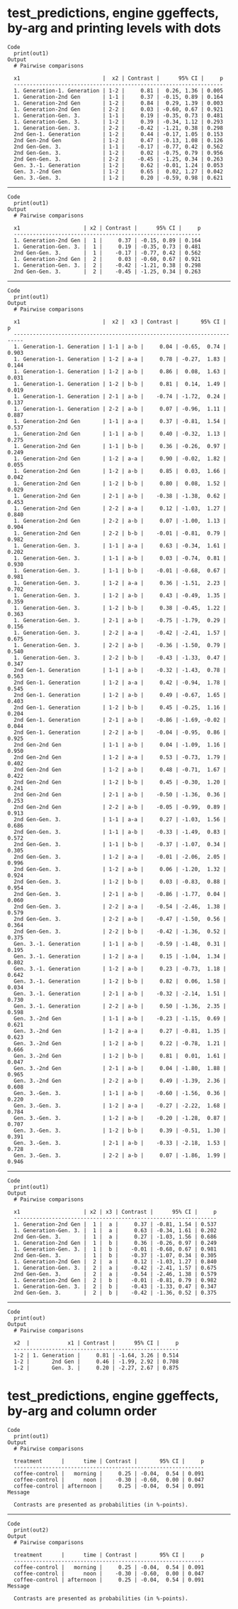 # test_predictions, engine ggeffects, by-arg and printing levels with dots

    Code
      print(out1)
    Output
      # Pairwise comparisons
      
      x1                          |  x2 | Contrast |      95% CI |     p
      ------------------------------------------------------------------
      1. Generation-1. Generation | 1-2 |     0.81 |  0.26, 1.36 | 0.005
      1. Generation-2nd Gen       | 1-1 |     0.37 | -0.15, 0.89 | 0.164
      1. Generation-2nd Gen       | 1-2 |     0.84 |  0.29, 1.39 | 0.003
      1. Generation-2nd Gen       | 2-2 |     0.03 | -0.60, 0.67 | 0.921
      1. Generation-Gen. 3.       | 1-1 |     0.19 | -0.35, 0.73 | 0.481
      1. Generation-Gen. 3.       | 1-2 |     0.39 | -0.34, 1.12 | 0.293
      1. Generation-Gen. 3.       | 2-2 |    -0.42 | -1.21, 0.38 | 0.298
      2nd Gen-1. Generation       | 1-2 |     0.44 | -0.17, 1.05 | 0.153
      2nd Gen-2nd Gen             | 1-2 |     0.47 | -0.13, 1.08 | 0.126
      2nd Gen-Gen. 3.             | 1-1 |    -0.17 | -0.77, 0.42 | 0.562
      2nd Gen-Gen. 3.             | 1-2 |     0.02 | -0.75, 0.79 | 0.956
      2nd Gen-Gen. 3.             | 2-2 |    -0.45 | -1.25, 0.34 | 0.263
      Gen. 3.-1. Generation       | 1-2 |     0.62 | -0.01, 1.24 | 0.053
      Gen. 3.-2nd Gen             | 1-2 |     0.65 |  0.02, 1.27 | 0.042
      Gen. 3.-Gen. 3.             | 1-2 |     0.20 | -0.59, 0.98 | 0.621

---

    Code
      print(out1)
    Output
      # Pairwise comparisons
      
      x1                    | x2 | Contrast |      95% CI |     p
      -----------------------------------------------------------
      1. Generation-2nd Gen |  1 |     0.37 | -0.15, 0.89 | 0.164
      1. Generation-Gen. 3. |  1 |     0.19 | -0.35, 0.73 | 0.481
      2nd Gen-Gen. 3.       |  1 |    -0.17 | -0.77, 0.42 | 0.562
      1. Generation-2nd Gen |  2 |     0.03 | -0.60, 0.67 | 0.921
      1. Generation-Gen. 3. |  2 |    -0.42 | -1.21, 0.38 | 0.298
      2nd Gen-Gen. 3.       |  2 |    -0.45 | -1.25, 0.34 | 0.263

---

    Code
      print(out1)
    Output
      # Pairwise comparisons
      
      x1                          |  x2 |  x3 | Contrast |       95% CI |     p
      -------------------------------------------------------------------------
      1. Generation-1. Generation | 1-1 | a-b |     0.04 | -0.65,  0.74 | 0.903
      1. Generation-1. Generation | 1-2 | a-a |     0.78 | -0.27,  1.83 | 0.144
      1. Generation-1. Generation | 1-2 | a-b |     0.86 |  0.08,  1.63 | 0.031
      1. Generation-1. Generation | 1-2 | b-b |     0.81 |  0.14,  1.49 | 0.019
      1. Generation-1. Generation | 2-1 | a-b |    -0.74 | -1.72,  0.24 | 0.137
      1. Generation-1. Generation | 2-2 | a-b |     0.07 | -0.96,  1.11 | 0.887
      1. Generation-2nd Gen       | 1-1 | a-a |     0.37 | -0.81,  1.54 | 0.537
      1. Generation-2nd Gen       | 1-1 | a-b |     0.40 | -0.32,  1.13 | 0.275
      1. Generation-2nd Gen       | 1-1 | b-b |     0.36 | -0.26,  0.97 | 0.249
      1. Generation-2nd Gen       | 1-2 | a-a |     0.90 | -0.02,  1.82 | 0.055
      1. Generation-2nd Gen       | 1-2 | a-b |     0.85 |  0.03,  1.66 | 0.042
      1. Generation-2nd Gen       | 1-2 | b-b |     0.80 |  0.08,  1.52 | 0.029
      1. Generation-2nd Gen       | 2-1 | a-b |    -0.38 | -1.38,  0.62 | 0.453
      1. Generation-2nd Gen       | 2-2 | a-a |     0.12 | -1.03,  1.27 | 0.840
      1. Generation-2nd Gen       | 2-2 | a-b |     0.07 | -1.00,  1.13 | 0.904
      1. Generation-2nd Gen       | 2-2 | b-b |    -0.01 | -0.81,  0.79 | 0.982
      1. Generation-Gen. 3.       | 1-1 | a-a |     0.63 | -0.34,  1.61 | 0.202
      1. Generation-Gen. 3.       | 1-1 | a-b |     0.03 | -0.74,  0.81 | 0.930
      1. Generation-Gen. 3.       | 1-1 | b-b |    -0.01 | -0.68,  0.67 | 0.981
      1. Generation-Gen. 3.       | 1-2 | a-a |     0.36 | -1.51,  2.23 | 0.702
      1. Generation-Gen. 3.       | 1-2 | a-b |     0.43 | -0.49,  1.35 | 0.359
      1. Generation-Gen. 3.       | 1-2 | b-b |     0.38 | -0.45,  1.22 | 0.363
      1. Generation-Gen. 3.       | 2-1 | a-b |    -0.75 | -1.79,  0.29 | 0.156
      1. Generation-Gen. 3.       | 2-2 | a-a |    -0.42 | -2.41,  1.57 | 0.675
      1. Generation-Gen. 3.       | 2-2 | a-b |    -0.36 | -1.50,  0.79 | 0.540
      1. Generation-Gen. 3.       | 2-2 | b-b |    -0.43 | -1.33,  0.47 | 0.347
      2nd Gen-1. Generation       | 1-1 | a-b |    -0.32 | -1.43,  0.78 | 0.563
      2nd Gen-1. Generation       | 1-2 | a-a |     0.42 | -0.94,  1.78 | 0.545
      2nd Gen-1. Generation       | 1-2 | a-b |     0.49 | -0.67,  1.65 | 0.403
      2nd Gen-1. Generation       | 1-2 | b-b |     0.45 | -0.25,  1.16 | 0.204
      2nd Gen-1. Generation       | 2-1 | a-b |    -0.86 | -1.69, -0.02 | 0.044
      2nd Gen-1. Generation       | 2-2 | a-b |    -0.04 | -0.95,  0.86 | 0.925
      2nd Gen-2nd Gen             | 1-1 | a-b |     0.04 | -1.09,  1.16 | 0.950
      2nd Gen-2nd Gen             | 1-2 | a-a |     0.53 | -0.73,  1.79 | 0.402
      2nd Gen-2nd Gen             | 1-2 | a-b |     0.48 | -0.71,  1.67 | 0.422
      2nd Gen-2nd Gen             | 1-2 | b-b |     0.45 | -0.30,  1.20 | 0.241
      2nd Gen-2nd Gen             | 2-1 | a-b |    -0.50 | -1.36,  0.36 | 0.253
      2nd Gen-2nd Gen             | 2-2 | a-b |    -0.05 | -0.99,  0.89 | 0.913
      2nd Gen-Gen. 3.             | 1-1 | a-a |     0.27 | -1.03,  1.56 | 0.686
      2nd Gen-Gen. 3.             | 1-1 | a-b |    -0.33 | -1.49,  0.83 | 0.572
      2nd Gen-Gen. 3.             | 1-1 | b-b |    -0.37 | -1.07,  0.34 | 0.305
      2nd Gen-Gen. 3.             | 1-2 | a-a |    -0.01 | -2.06,  2.05 | 0.996
      2nd Gen-Gen. 3.             | 1-2 | a-b |     0.06 | -1.20,  1.32 | 0.924
      2nd Gen-Gen. 3.             | 1-2 | b-b |     0.03 | -0.83,  0.88 | 0.954
      2nd Gen-Gen. 3.             | 2-1 | a-b |    -0.86 | -1.77,  0.04 | 0.060
      2nd Gen-Gen. 3.             | 2-2 | a-a |    -0.54 | -2.46,  1.38 | 0.579
      2nd Gen-Gen. 3.             | 2-2 | a-b |    -0.47 | -1.50,  0.56 | 0.364
      2nd Gen-Gen. 3.             | 2-2 | b-b |    -0.42 | -1.36,  0.52 | 0.375
      Gen. 3.-1. Generation       | 1-1 | a-b |    -0.59 | -1.48,  0.31 | 0.195
      Gen. 3.-1. Generation       | 1-2 | a-a |     0.15 | -1.04,  1.34 | 0.802
      Gen. 3.-1. Generation       | 1-2 | a-b |     0.23 | -0.73,  1.18 | 0.642
      Gen. 3.-1. Generation       | 1-2 | b-b |     0.82 |  0.06,  1.58 | 0.034
      Gen. 3.-1. Generation       | 2-1 | a-b |    -0.32 | -2.14,  1.51 | 0.730
      Gen. 3.-1. Generation       | 2-2 | a-b |     0.50 | -1.36,  2.35 | 0.598
      Gen. 3.-2nd Gen             | 1-1 | a-b |    -0.23 | -1.15,  0.69 | 0.621
      Gen. 3.-2nd Gen             | 1-2 | a-a |     0.27 | -0.81,  1.35 | 0.623
      Gen. 3.-2nd Gen             | 1-2 | a-b |     0.22 | -0.78,  1.21 | 0.666
      Gen. 3.-2nd Gen             | 1-2 | b-b |     0.81 |  0.01,  1.61 | 0.047
      Gen. 3.-2nd Gen             | 2-1 | a-b |     0.04 | -1.80,  1.88 | 0.965
      Gen. 3.-2nd Gen             | 2-2 | a-b |     0.49 | -1.39,  2.36 | 0.608
      Gen. 3.-Gen. 3.             | 1-1 | a-b |    -0.60 | -1.56,  0.36 | 0.220
      Gen. 3.-Gen. 3.             | 1-2 | a-a |    -0.27 | -2.22,  1.68 | 0.784
      Gen. 3.-Gen. 3.             | 1-2 | a-b |    -0.20 | -1.28,  0.87 | 0.707
      Gen. 3.-Gen. 3.             | 1-2 | b-b |     0.39 | -0.51,  1.30 | 0.391
      Gen. 3.-Gen. 3.             | 2-1 | a-b |    -0.33 | -2.18,  1.53 | 0.728
      Gen. 3.-Gen. 3.             | 2-2 | a-b |     0.07 | -1.86,  1.99 | 0.946

---

    Code
      print(out1)
    Output
      # Pairwise comparisons
      
      x1                    | x2 | x3 | Contrast |      95% CI |     p
      ----------------------------------------------------------------
      1. Generation-2nd Gen |  1 |  a |     0.37 | -0.81, 1.54 | 0.537
      1. Generation-Gen. 3. |  1 |  a |     0.63 | -0.34, 1.61 | 0.202
      2nd Gen-Gen. 3.       |  1 |  a |     0.27 | -1.03, 1.56 | 0.686
      1. Generation-2nd Gen |  1 |  b |     0.36 | -0.26, 0.97 | 0.249
      1. Generation-Gen. 3. |  1 |  b |    -0.01 | -0.68, 0.67 | 0.981
      2nd Gen-Gen. 3.       |  1 |  b |    -0.37 | -1.07, 0.34 | 0.305
      1. Generation-2nd Gen |  2 |  a |     0.12 | -1.03, 1.27 | 0.840
      1. Generation-Gen. 3. |  2 |  a |    -0.42 | -2.41, 1.57 | 0.675
      2nd Gen-Gen. 3.       |  2 |  a |    -0.54 | -2.46, 1.38 | 0.579
      1. Generation-2nd Gen |  2 |  b |    -0.01 | -0.81, 0.79 | 0.982
      1. Generation-Gen. 3. |  2 |  b |    -0.43 | -1.33, 0.47 | 0.347
      2nd Gen-Gen. 3.       |  2 |  b |    -0.42 | -1.36, 0.52 | 0.375

---

    Code
      print(out)
    Output
      # Pairwise comparisons
      
      x2  |            x1 | Contrast |      95% CI |     p
      ----------------------------------------------------
      1-2 | 1. Generation |     0.81 | -1.64, 3.26 | 0.514
      1-2 |       2nd Gen |     0.46 | -1.99, 2.92 | 0.708
      1-2 |       Gen. 3. |     0.20 | -2.27, 2.67 | 0.875

# test_predictions, engine ggeffects, by-arg and column order

    Code
      print(out1)
    Output
      # Pairwise comparisons
      
      treatment      |      time | Contrast |       95% CI |     p
      ------------------------------------------------------------
      coffee-control |   morning |     0.25 | -0.04,  0.54 | 0.091
      coffee-control |      noon |    -0.30 | -0.60,  0.00 | 0.047
      coffee-control | afternoon |     0.25 | -0.04,  0.54 | 0.091
    Message
      
      Contrasts are presented as probabilities (in %-points).

---

    Code
      print(out2)
    Output
      # Pairwise comparisons
      
      treatment      |      time | Contrast |       95% CI |     p
      ------------------------------------------------------------
      coffee-control |   morning |     0.25 | -0.04,  0.54 | 0.091
      coffee-control |      noon |    -0.30 | -0.60,  0.00 | 0.047
      coffee-control | afternoon |     0.25 | -0.04,  0.54 | 0.091
    Message
      
      Contrasts are presented as probabilities (in %-points).

